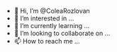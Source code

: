 - 👋 Hi, I’m @ColeaRozlovan
- 👀 I’m interested in ...
- 🌱 I’m currently learning ...
- 💞️ I’m looking to collaborate on ...
- 📫 How to reach me ...

<!---
ColeaRozlovan/ColeaRozlovan is a ✨ special ✨ repository because its `README.md` (this file) appears on your GitHub profile.
You can click the Preview link to take a look at your changes.
--->
